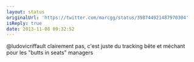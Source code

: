 ```yaml
---
layout: status
originalUrl: 'https://twitter.com/marcgg/status/398744921487970304'
isReply: true
date: 2013-11-08 09:32:52
---
```


@ludovicriffault clairement pas, c'est juste du tracking bête et méchant pour les "butts in seats" managers
